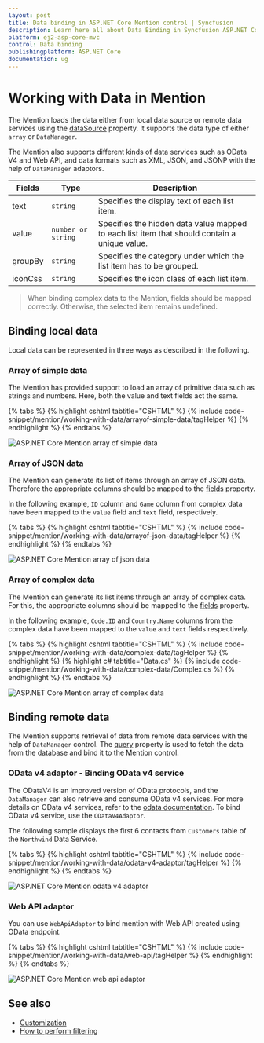 ```yaml
---
layout: post
title: Data binding in ASP.NET Core Mention control | Syncfusion
description: Learn here all about Data Binding in Syncfusion ASP.NET Core Mention control of Syncfusion Essential JS 2 and more.
platform: ej2-asp-core-mvc
control: Data binding
publishingplatform: ASP.NET Core
documentation: ug
---
```


# Working with Data in Mention

The Mention loads the data either from local data source or remote data services using the [dataSource](https://help.syncfusion.com/cr/aspnetcore-js2/Syncfusion.EJ2.DropDowns.Mention.html#Syncfusion_EJ2_DropDowns_Mention_DataSource) property. It supports the data type of either `array` or `DataManager`.

The Mention also supports different kinds of data services such as OData V4 and Web API, and data formats such as XML, JSON, and JSONP with the help of `DataManager` adaptors.

| Fields | Type | Description |
|------|------|-------------|
| text |  `string` | Specifies the display text of each list item. |
| value |  `number or string` | Specifies the hidden data value mapped to each list item that should contain a unique value. |
| groupBy |  `string` | Specifies the category under which the list item has to be grouped. |
| iconCss |  `string` | Specifies the icon class of each list item. |

> When binding complex data to the Mention, fields should be mapped correctly. Otherwise, the selected item remains undefined.

## Binding local data

Local data can be represented in three ways as described in the following.

### Array of simple data

The Mention has provided support to load an array of primitive data such as strings and numbers. Here, both the value and text fields act the same.

{% tabs %}
{% highlight cshtml tabtitle="CSHTML" %}
{% include code-snippet/mention/working-with-data/arrayof-simple-data/tagHelper %}
{% endhighlight %}
{% endtabs %}

![ASP.NET Core Mention array of simple data](./images/mention-simple-data.png)

### Array of JSON data

The Mention can generate its list of items through an array of JSON data. Therefore the appropriate columns should be mapped to the [fields](https://help.syncfusion.com/cr/aspnetcore-js2/Syncfusion.EJ2.DropDowns.Mention.html#Syncfusion_EJ2_DropDowns_Mention_Fields) property.

In the following example, `ID` column and `Game` column from complex data have been mapped to the `value` field and `text` field, respectively.

{% tabs %}
{% highlight cshtml tabtitle="CSHTML" %}
{% include code-snippet/mention/working-with-data/arrayof-json-data/tagHelper %}
{% endhighlight %}
{% endtabs %}

![ASP.NET Core Mention array of json data](./images/mention-json-data.png)

### Array of complex data

The Mention can generate its list items through an array of complex data. For this, the appropriate columns should be mapped to the [fields](https://help.syncfusion.com/cr/aspnetcore-js2/Syncfusion.EJ2.DropDowns.Mention.html#Syncfusion_EJ2_DropDowns_Mention_Fields) property.

In the following example, `Code.ID` and `Country.Name` columns from the complex data have been mapped to the `value` and `text` fields respectively.

{% tabs %}
{% highlight cshtml tabtitle="CSHTML" %}
{% include code-snippet/mention/working-with-data/complex-data/tagHelper %}
{% endhighlight %}
{% highlight c# tabtitle="Data.cs" %}
{% include code-snippet/mention/working-with-data/complex-data/Complex.cs %}
{% endhighlight %}
{% endtabs %}

![ASP.NET Core Mention array of complex data](./images/mention-complex-data.png)

## Binding remote data

The Mention supports retrieval of data from remote data services with the help of `DataManager` control. The [query](https://help.syncfusion.com/cr/aspnetcore-js2/Syncfusion.EJ2.DropDowns.Mention.html#Syncfusion_EJ2_DropDowns_Mention_Query) property is used to fetch the data from the database and bind it to the Mention control.

### OData v4 adaptor - Binding OData v4 service

The ODataV4 is an improved version of OData protocols, and the `DataManager` can also retrieve and consume OData v4 services. For more details on OData v4 services, refer to the [odata documentation](http://docs.oasis-open.org/odata/odata/v4.0/errata03/os/complete/part1-protocol/odata-v4.0-errata03-os-part1-protocol-complete.html#_Toc453752197). To bind OData v4 service, use the `ODataV4Adaptor`.

The following sample displays the first 6 contacts from `Customers` table of the `Northwind` Data Service.

{% tabs %}
{% highlight cshtml tabtitle="CSHTML" %}
{% include code-snippet/mention/working-with-data/odata-v4-adaptor/tagHelper %}
{% endhighlight %}
{% endtabs %}

![ASP.NET Core Mention odata v4 adaptor](./images/mention-odata-adaptor.png)

### Web API adaptor

You can use `WebApiAdaptor` to bind mention with Web API created using OData endpoint.

{% tabs %}
{% highlight cshtml tabtitle="CSHTML" %}
{% include code-snippet/mention/working-with-data/web-api/tagHelper %}
{% endhighlight %}
{% endtabs %}

![ASP.NET Core Mention web api adaptor](./images/mention-web-adaptor.png)

## See also

* [Customization](./customization)
* [How to perform filtering](./filtering-data)
